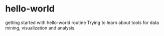 # hello-world
getting started with hello-world routine
Trying to learn about tools for data mining, visualization and analysis.
